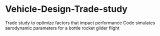 # Vehicle-Design-Trade-study
Trade study to optimize factors that impact performance 
Code simulates aerodynamic parameters for a bottle rocket glider flight
